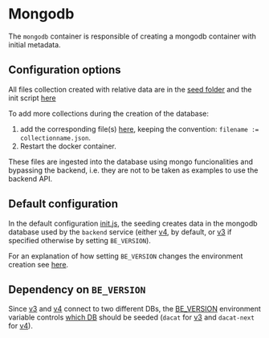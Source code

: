 # Mongodb

The `mongodb` container is responsible of creating a mongodb container with initial metadata.

## Configuration options

All files collection created with relative data are in the [seed folder](./config/seed/) and the init script [here](./config/init.js)

To add more collections during the creation of the database:
1. add the corresponding file(s) [here](./config/seed/), keeping the convention: `filename := collectionname.json`.
2. Restart the docker container.

These files are ingested into the database using mongo funcionalities and bypassing the backend, i.e. they are not to be taken as examples to use the backend API.

## Default configuration

In the default configuration [init.js](./config/init.js), the seeding creates data in the mongodb database used by the `backend` service (either [v4](../v4/), by default, or [v3](../v3/) if specified otherwise by setting `BE_VERSION`).

For an explanation of how setting `BE_VERSION` changes the environment creation see [here](../../README.md#docker-compose-profiles-and-env-variables-configuration-options).

## Dependency on `BE_VERSION`

Since [v3](../v3/) and [v4](../v4/) connect to two different DBs, the [BE_VERSION](./compose.yaml#L9) environment variable controls [which DB](./config/init.js#L1) should be seeded (`dacat` for [v3](../v3/) and `dacat-next` for [v4](../v4/)).
